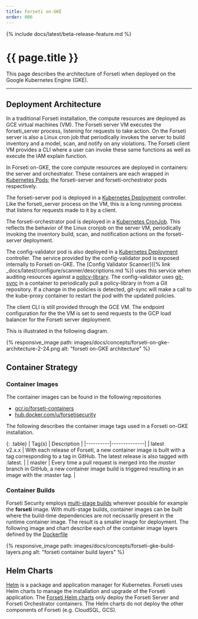 ```yaml
---
title: Forseti on-GKE
order: 006
---
```


{% include docs/latest/beta-release-feature.md %}

# {{ page.title }}

This page describes the architecture of Forseti when deployed on the Google Kubernetes Engine (GKE).

---

## Deployment Architecture

In a traditional Forseti installation, the compute resources are deployed as GCE virtual machines (VM).  The Forseti server VM executes the forseti_server process, listening for requests to take action.  On the Forseti server is also a Linux cron job that periodically invokes the server to build inventory and a model, scan, and notify on any violations.  The Forseti client VM provides a CLI where a user can invoke these same functions as well as execute the IAM explain function.

In Forseti on-GKE, the core compute resources are deployed in containers: the server and orchestrator.  These containers are each wrapped in [Kubernetes Pods](https://kubernetes.io/docs/concepts/workloads/pods/pod/); the forseti-server and forseti-orchestrator pods respectively.  

The forseti-server pod is deployed in a [Kubernetes Deployment](https://kubernetes.io/docs/concepts/workloads/controllers/deployment/) controller.  Like the forseti_server process on the VM, this is a long running process that listens for requests made to it by a client.

The forseti-orchestrator pod is deployed in a [Kubernetes CronJob](https://kubernetes.io/docs/concepts/workloads/controllers/cron-jobs/).  This reflects the behavior of the Linux cronjob on the server VM, periodically invoking the inventory build, scan, and notification actions on the forseti-server deployment.

The config-validator pod is also deployed in a [Kubernetes Deployment](https://kubernetes.io/docs/concepts/workloads/controllers/deployment/) controller.  The service provided by the config-validator pod is exposed internally to Forseti on-GKE.  The [Config Validator Scanner]({% link _docs/latest/configure/scanner/descriptions.md %}) uses this service when auditing resources against a [policy-library](https://github.com/forseti-security/policy-library/blob/master/docs/user_guide.md).  The config-validator uses [git-sync](https://github.com/kubernetes/git-sync) in a container to periodically pull a policy-library in from a Git repository.  If a change in the policies is detected, git-sync will make a call to the kube-proxy container to restart the pod with the updated policies.

The client CLI is still provided through the GCE VM.  The endpoint configuration for the the VM is set to send requests to the GCP load balancer for the Forseti server deployment.

This is illustrated in the following diagram.

{% responsive_image path: images/docs/concepts/forseti-on-gke-architecture-2-24.png alt: "forseti on-GKE architecture" %}

## Container Strategy

### Container Images

The container images can be found in the following repositories

* [gcr.io/forseti-containers](https://console.cloud.google.com/gcr/images/forseti-containers/GLOBAL)
* [hub.docker.com/u/forsetisecurity](https://hub.docker.com/u/forsetisecurity)

The following describes the container image tags used in a Forseti on-GKE installation.

{: .table}
|  Tag(s)  |  Description |
|----------|--------------|
| latest<br />v2.x.x | With each release of Forseti, a new container image is built with a tag corresponding to a tag in GitHub.  The latest release is also tagged with :latest. |
| master | Every time a pull request is merged into the *master* branch in GitHub, a new container image build is triggered resulting in an image with the :master tag. |

### Container Builds

Forseti Security employs [multi-stage builds](https://docs.docker.com/develop/develop-images/multistage-build/) wherever possible for example the **forseti** image.  With multi-stage builds, container images can be built where the build-time dependencies are not necissarily present in the runtime container image.  The result is a smaller image for deployment.  The following image and chart describe each of the container image layers defined by the [Dockerfile](https://raw.githubusercontent.com/forseti-security/forseti-security/master/Dockerfile)


{% responsive_image path: images/docs/concepts/forseti-gke-build-layers.png alt: "forseti container build layers" %}

## Helm Charts

[Helm](https://helm.sh/) is a package and application manager for Kubernetes.  Forseti uses Helm charts to manage the installation and upgrade of the Forseti application.  The [Forseti Helm charts](https://github.com/forseti-security/helm-charts) only deploy the Forseti Server and Forseti Orchestrator containers.  The Helm charts do not deploy the other components of Forseti (e.g. CloudSQL, GCS).





